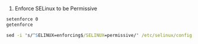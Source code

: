 1. Enforce SELinux to be Permissive
```cmd
setenforce 0
getenforce

sed -i 's/^SELINUX=enforcing$/SELINUX=permissive/' /etc/selinux/config
```
